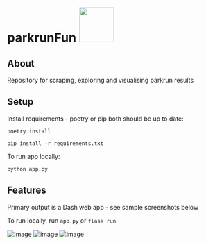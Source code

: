 # parkrunFun <img src="https://user-images.githubusercontent.com/94953297/218050503-c6260c37-f97f-4a70-bfa2-02c70df28b3c.jpg" width="80" height="80">

## About
Repository for scraping, exploring and visualising parkrun results

## Setup
Install requirements - poetry or pip both should be up to date:
```
poetry install
```

```
pip install -r requirements.txt
```

To run app locally:
```
python app.py
```

## Features
Primary output is a Dash web app - see sample screenshots below

To run locally, run `app.py` or `flask run`.

![image](https://github.com/jansen88/parkrunFun/assets/94953297/55732323-c2da-4041-914b-3c4cf5ec71ba)
![image](https://github.com/jansen88/parkrunFun/assets/94953297/ce973aae-0358-4c1c-aa24-896ece39238c)
![image](https://github.com/jansen88/parkrunFun/assets/94953297/aac129ad-3e50-42b6-9c50-4257d2fffe10)


